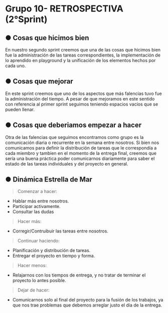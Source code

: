 #   Grupo 10- RETROSPECTIVA (2°Sprint)
## ● Cosas que hicimos bien

En nuestro segundo sprint creemos que una de las cosas que hicimos bien fue la administración de las tareas correspondientes, la implementación de lo aprendido en playground y la unificación de los elementos hechos por cada uno.

##  ● Cosas que mejorar

En este sprint creemos que uno de los aspectos que más falencias tuvo fue la administración del tiempo. A pesar de que mejoramos en este sentido con referencia al primer sprint seguimos teniendo espacios vacíos que se pueden llenar.


##  ● Cosas que deberiamos empezar a hacer

Otra de las falencias que seguimos encontramos como grupo es la comunicación diaria o recurrente en la semana entre nosotros. Si bien nos comunicamos para definir la distribución de tareas que le correspondía a cada miembro y tambien en el momento de la entrega final, creemos que sería una buena práctica poder comunicarnos diariamente para saber el estado de las tareas individuales y del proyecto en general.


## ● Dinámica Estrella de Mar
>  Comenzar a hacer:
-   Hablar más entre nosotros.
-   Participar activamente.
-   Consultar las dudas
   

>Hacer más:
-   Corregir/Contruibuir las tareas entre nosotros.

>Continuar haciendo:
-   Planificación y distribución de tareas.
-   Entregar el proyecto en tiempo y forma.

>Hacer menos:
-   Relajarnos con los tiempos de entrega, y no tratar de terminar el proyecto lo antes posible.

>Dejar de hacer:
-   Comunicarnos solo al final del proyecto para la fusión de los trabajos, ya que nos trae problemas que debemos arreglar justo el día de la entrega.

